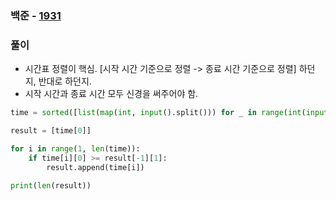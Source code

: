 ### 백준  - [1931](https://www.acmicpc.net/problem/1931)

### 풀이

* 시간표 정렬이 핵심. [시작 시간 기준으로 정렬 -> 종료 시간 기준으로 정렬] 하던지, 반대로 하던지.
* 시작 시간과 종료 시간 모두 신경을 써주어야 함.

```Python
time = sorted([list(map(int, input().split())) for _ in range(int(input()))],key = lambda x : (x[1],x[0]))

result = [time[0]]

for i in range(1, len(time)):
    if time[i][0] >= result[-1][1]:
        result.append(time[i])

print(len(result))
```
